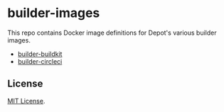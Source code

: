 # builder-images

This repo contains Docker image definitions for Depot's various builder images.

- [builder-buildkit](./builder-buildkit)
- [builder-circleci](./builder-circleci)

## License

[MIT License](LICENSE).
